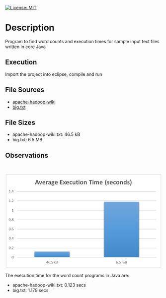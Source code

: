 [![License: MIT](https://img.shields.io/badge/License-MIT-yellow.svg)](https://opensource.org/licenses/MIT)

# Description

Program to find word counts and execution times for sample input text files written in core Java

## Execution 

Import the project into eclipse, compile and run

## File Sources

- [apache-hadoop-wiki](https://en.wikipedia.org/wiki/Apache_Hadoop)
- [big.txt](https://norvig.com/big.txt)


## File Sizes

- apache-hadoop-wiki.txt: 46.5 kB
- big.txt: 6.5 MB 

## Observations 
<br>
<p align="center">
	<img src="images/java-word-count-charts.png" width=500>
</p>

The execution time for the word count programs in Java are:

- apache-hadoop-wiki.txt: 0.123 secs
- big.txt: 1.179 secs